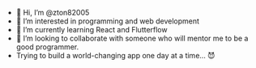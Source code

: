- 👋 Hi, I’m @zton82005
- 👀 I’m interested in programming and web development
- 🌱 I’m currently learning React and Flutterflow
- 💞️ I’m looking to collaborate with someone who will mentor me to be a good programmer.
- Trying to build a world-changing app one day at a time... 😈


<!---
zton82005/zton82005 is a ✨ special ✨ repository because its `README.md` (this file) appears on your GitHub profile.
You can click the Preview link to take a look at your changes.
--->
